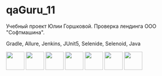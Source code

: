 # qaGuru_11
Учебный проект Юлии Горшковой. 
Проверка лендинга ООО "Софтмашина".

Gradle, Allure, Jenkins, JUnit5, Selenide, Selenoid, Java

<img src="https://github.com/yugoru/qaGuru_11/blob/main/src/test/resources/gradle.png" width="50" /> <img src="https://github.com/yugoru/qaGuru_11/blob/main/src/test/resources/allure.png" width="50" /> <img src="https://github.com/yugoru/qaGuru_11/blob/main/src/test/resources/jenkins.jpg" width="50" /> <img src="https://github.com/yugoru/qaGuru_11/blob/main/src/test/resources/junit5.png" width="50" /> <img src="https://github.com/yugoru/qaGuru_11/blob/main/src/test/resources/selenide1.png" width="50" /> <img src="https://github.com/yugoru/qaGuru_11/blob/main/src/test/resources/selenoid.png" width="50" /> <img src="https://github.com/yugoru/qaGuru_11/blob/main/src/test/resources/java.jpg" width="50" />